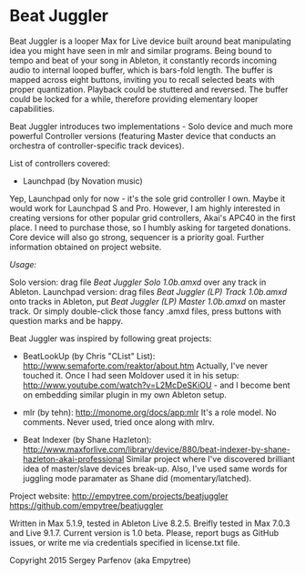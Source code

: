 Beat Juggler
============

Beat Juggler is a looper Max for Live device built around beat manipulating idea you might have seen in mlr and similar programs. Being bound to tempo and beat of your song in Ableton, it constantly records incoming audio to internal looped buffer, which is bars-fold length. The buffer is mapped across eight buttons, inviting you to recall selected beats with proper quantization. Playback could be stuttered and reversed. The buffer could be locked for a while, therefore providing elementary looper capabilities.

Beat Juggler introduces two implementations - Solo device and much more powerful Controller versions (featuring Master device that conducts an orchestra of controller-specific track devices).

List of controllers covered:
- Launchpad (by Novation music)

Yep, Launchpad only for now - it's the sole grid controller I own. Maybe it would work for Launchpad S and Pro. However, I am highly interested in creating versions for other popular grid controllers, Akai's APC40 in the first place. I need to purchase those, so I humbly asking for targeted donations. Core device will also go strong, sequencer is a priority goal. Further information obtained on project website.

*Usage:*

Solo version: drag file *Beat Juggler Solo 1.0b.amxd* over any track in Ableton.
Launchpad version: drag files *Beat Juggler (LP) Track 1.0b.amxd* onto tracks in Ableton, put *Beat Juggler (LP) Master 1.0b.amxd* on master track.
Or simply double-click those fancy .amxd files, press buttons with question marks and be happy.

Beat Juggler was inspired by following great projects:

- BeatLookUp (by Chris "CList" List): http://www.semaforte.com/reaktor/about.htm
Actually, I've never touched it. Once I had seen Moldover used it in his setup: http://www.youtube.com/watch?v=L2McDeSKiOU - and I become bent on embedding similar plugin in my own Ableton setup.

- mlr (by tehn): http://monome.org/docs/app:mlr
It's a role model. No comments. Never used, tried once along with mlrv.

- Beat Indexer (by Shane Hazleton): http://www.maxforlive.com/library/device/880/beat-indexer-by-shane-hazleton-akai-professional
Similar project where I've discovered brilliant idea of master/slave devices break-up. Also, I've used same words for juggling mode paramater as Shane did (momentary/latched). 

Project website:
http://empytree.com/projects/beatjuggler
https://github.com/empytree/beatjuggler

Written in Max 5.1.9, tested in Ableton Live 8.2.5. Breifly tested in Max 7.0.3 and Live 9.1.7. Current version is 1.0 beta. Please, report bugs as GitHub issues, or write me via credentials specified in license.txt file.

Copyright 2015 Sergey Parfenov (aka Empytree)